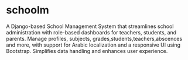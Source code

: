 # schoolm
A Django-based School Management System that streamlines school administration with role-based dashboards for teachers, students, and parents. Manage profiles, subjects, grades,students,teachers,abscences and more, with support for Arabic localization and a responsive UI using Bootstrap. Simplifies data handling and enhances user experience.
